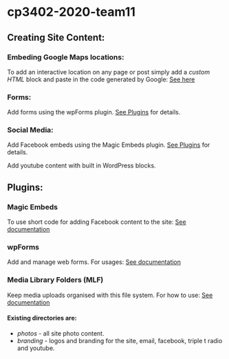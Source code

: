 # cp3402-2020-team11

## Creating Site Content:
### Embeding Google Maps locations:
To add an interactive location on any page or post simply add a *custom HTML* block and paste in the code generated by Google: [See here](https://support.google.com/maps/answer/144361?co=GENIE.Platform%3DDesktop&hl=en "Google Maps Embeds")
### Forms:
Add forms using the wpForms plugin. [See Plugins](#wpForms) for details.
### Social Media:
Add Facebook embeds using the Magic Embeds plugin. [See Plugins](#magic-embeds) for details.

Add youtube content with built in WordPress blocks.

## Plugins:
### Magic Embeds
To use short code for adding Facebook content to the site: [See documentation](https://wpembedfb.com/documentation/wp-embed-facebook-shortcode-attributes-and-examples/ "Facebook Shortcode")
### wpForms
Add and manage web forms. For usages: [See documentation](https://wpforms.com/docs/creating-first-form/?utm_source=WordPress&utm_medium=link&utm_campaign=liteplugin "wpForms How to")
### Media Library Folders (MLF)
Keep media uploads organised with this file system. For how to use: [See documentation](https://maxgalleria.com/media-library-plus/?utm_source=repo&utm_medium=video&utm_content=video&utm_campaign=video "MLF How-to")

#### Existing directories are:

- *photos* - all site photo content.
- *branding* - logos and branding for the site, email, facebook, triple t radio and youtube.
